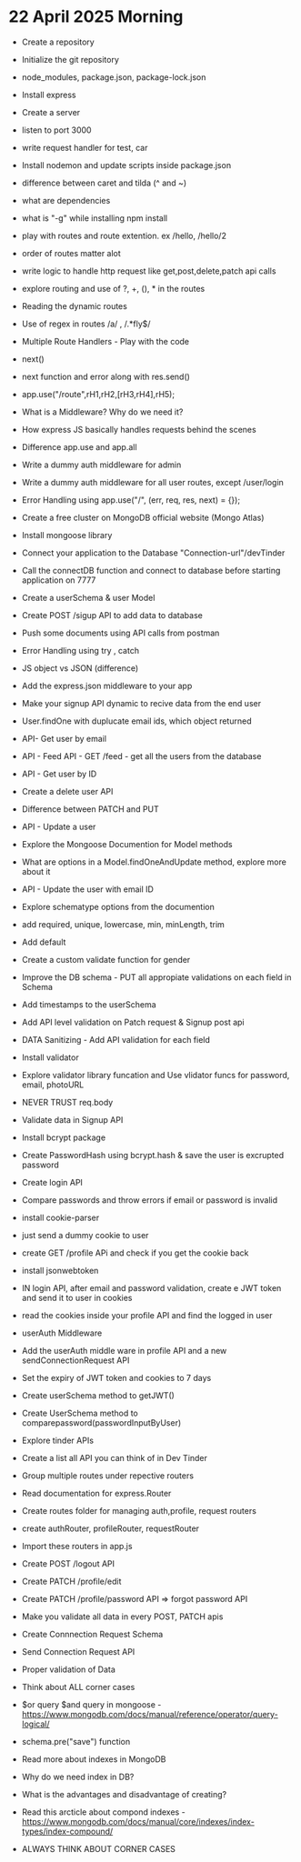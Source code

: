 # 22 April 2025 Morning

- Create a repository
- Initialize the git repository
- node_modules, package.json, package-lock.json
- Install express
- Create a server
- listen to port 3000
- write request handler for test, car
- Install nodemon and update scripts inside package.json
- difference between caret and tilda (^ and ~)
- what are dependencies
- what is "-g" while installing npm install 
- play with routes and route extention. ex /hello, /hello/2
- order of routes matter alot
- write logic to handle http request like get,post,delete,patch api calls
- explore routing and use of ?, +, (), * in the routes
- Reading the dynamic routes
- Use of regex in routes /a/ , /.*fly$/

- Multiple Route Handlers - Play with the code
- next()
- next function and error along with res.send()
- app.use("/route",rH1,rH2,[rH3,rH4],rH5);

- What is a Middleware? Why do we need it?

- How express JS basically handles requests behind the scenes
- Difference app.use and app.all
- Write a dummy auth middleware for admin
- Write a dummy auth middleware for all user routes, except /user/login
- Error Handling using app.use("/", (err, req, res, next) = {});
- Create a free cluster on MongoDB official website (Mongo Atlas)
- Install mongoose library
- Connect your application to the Database "Connection-url"/devTinder
- Call the connectDB function and connect to database before starting application on 7777
- Create a userSchema & user Model
- Create POST /sigup API to add data to database
- Push some documents using API calls from postman
- Error Handling using try , catch
- JS object vs JSON (difference)
- Add the express.json middleware to your app
- Make your signup API dynamic to recive data from the end user
- User.findOne with duplucate email ids, which object returned
- API- Get user by email
- API - Feed API - GET /feed - get all the users from the database
- API - Get user by ID
- Create a delete user API
- Difference between PATCH and PUT
- API - Update a user
- Explore the Mongoose Documention for Model methods
- What are options in a Model.findOneAndUpdate method, explore more about it
- API - Update the user with email ID
- Explore schematype options from the documention
- add required, unique, lowercase, min, minLength, trim
- Add default
- Create a custom validate function for gender
- Improve the DB schema - PUT all appropiate validations on each field in Schema
- Add timestamps to the userSchema
- Add API level validation on Patch request & Signup post api
- DATA Sanitizing - Add API validation for each field
- Install validator
- Explore validator library funcation and Use vlidator funcs for password, email, photoURL
- NEVER TRUST req.body
- Validate data in Signup API
- Install bcrypt package
- Create PasswordHash using bcrypt.hash & save the user is excrupted password
- Create login API
- Compare passwords and throw errors if email or password is invalid
- install cookie-parser
- just send a dummy cookie to user
- create GET /profile APi and check if you get the cookie back
- install jsonwebtoken
- IN login API, after email and password validation, create e JWT token and send it to user in cookies
- read the cookies inside your profile API and find the logged in user
- userAuth Middleware
- Add the userAuth middle ware in profile API and a new sendConnectionRequest API
- Set the expiry of JWT token and cookies to 7 days
- Create userSchema method to getJWT()
- Create UserSchema method to comparepassword(passwordInputByUser)
- Explore tinder APIs
- Create a list all API you can think of in Dev Tinder
- Group multiple routes under repective routers
- Read documentation for express.Router
- Create routes folder for managing auth,profile, request routers
- create authRouter, profileRouter, requestRouter
- Import these routers in app.js
- Create POST /logout API
- Create PATCH /profile/edit
- Create PATCH /profile/password API => forgot password API
- Make you validate all data in every POST, PATCH apis
- Create Connnection Request Schema
- Send Connection Request API
- Proper validation of Data
- Think about ALL corner cases
- $or query $and query in mongoose - https://www.mongodb.com/docs/manual/reference/operator/query-logical/
- schema.pre("save") function
- Read more about indexes in MongoDB
- Why do we need index in DB?
- What is the advantages and disadvantage of creating?
- Read this arcticle about compond indexes - https://www.mongodb.com/docs/manual/core/indexes/index-types/index-compound/
- ALWAYS THINK ABOUT CORNER CASES

